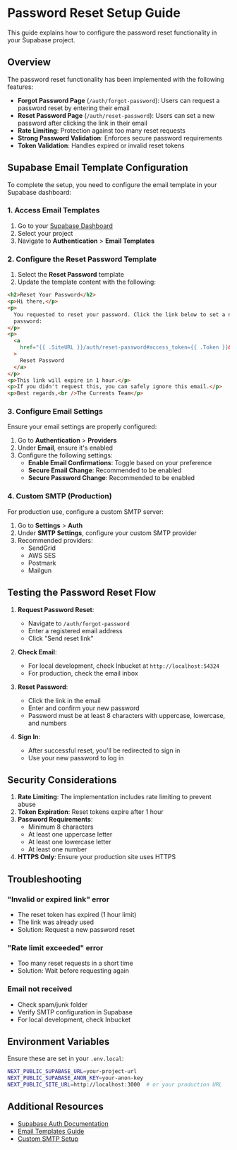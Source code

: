 # Password Reset Setup Guide

This guide explains how to configure the password reset functionality in your Supabase project.

## Overview

The password reset functionality has been implemented with the following features:

- **Forgot Password Page** (`/auth/forgot-password`): Users can request a password reset by entering their email
- **Reset Password Page** (`/auth/reset-password`): Users can set a new password after clicking the link in their email
- **Rate Limiting**: Protection against too many reset requests
- **Strong Password Validation**: Enforces secure password requirements
- **Token Validation**: Handles expired or invalid reset tokens

## Supabase Email Template Configuration

To complete the setup, you need to configure the email template in your Supabase dashboard:

### 1. Access Email Templates

1. Go to your [Supabase Dashboard](https://supabase.com/dashboard)
2. Select your project
3. Navigate to **Authentication** > **Email Templates**

### 2. Configure the Reset Password Template

1. Select the **Reset Password** template
2. Update the template content with the following:

```html
<h2>Reset Your Password</h2>
<p>Hi there,</p>
<p>
  You requested to reset your password. Click the link below to set a new
  password:
</p>
<p>
  <a
    href="{{ .SiteURL }}/auth/reset-password#access_token={{ .Token }}&type=recovery&token_hash={{ .TokenHash }}"
  >
    Reset Password
  </a>
</p>
<p>This link will expire in 1 hour.</p>
<p>If you didn't request this, you can safely ignore this email.</p>
<p>Best regards,<br />The Currents Team</p>
```

### 3. Configure Email Settings

Ensure your email settings are properly configured:

1. Go to **Authentication** > **Providers**
2. Under **Email**, ensure it's enabled
3. Configure the following settings:
   - **Enable Email Confirmations**: Toggle based on your preference
   - **Secure Email Change**: Recommended to be enabled
   - **Secure Password Change**: Recommended to be enabled

### 4. Custom SMTP (Production)

For production use, configure a custom SMTP server:

1. Go to **Settings** > **Auth**
2. Under **SMTP Settings**, configure your custom SMTP provider
3. Recommended providers:
   - SendGrid
   - AWS SES
   - Postmark
   - Mailgun

## Testing the Password Reset Flow

1. **Request Password Reset**:
   - Navigate to `/auth/forgot-password`
   - Enter a registered email address
   - Click "Send reset link"

2. **Check Email**:
   - For local development, check Inbucket at `http://localhost:54324`
   - For production, check the email inbox

3. **Reset Password**:
   - Click the link in the email
   - Enter and confirm your new password
   - Password must be at least 8 characters with uppercase, lowercase, and numbers

4. **Sign In**:
   - After successful reset, you'll be redirected to sign in
   - Use your new password to log in

## Security Considerations

1. **Rate Limiting**: The implementation includes rate limiting to prevent abuse
2. **Token Expiration**: Reset tokens expire after 1 hour
3. **Password Requirements**:
   - Minimum 8 characters
   - At least one uppercase letter
   - At least one lowercase letter
   - At least one number
4. **HTTPS Only**: Ensure your production site uses HTTPS

## Troubleshooting

### "Invalid or expired link" error

- The reset token has expired (1 hour limit)
- The link was already used
- Solution: Request a new password reset

### "Rate limit exceeded" error

- Too many reset requests in a short time
- Solution: Wait before requesting again

### Email not received

- Check spam/junk folder
- Verify SMTP configuration in Supabase
- For local development, check Inbucket

## Environment Variables

Ensure these are set in your `.env.local`:

```bash
NEXT_PUBLIC_SUPABASE_URL=your-project-url
NEXT_PUBLIC_SUPABASE_ANON_KEY=your-anon-key
NEXT_PUBLIC_SITE_URL=http://localhost:3000  # or your production URL
```

## Additional Resources

- [Supabase Auth Documentation](https://supabase.com/docs/guides/auth)
- [Email Templates Guide](https://supabase.com/docs/guides/auth/auth-email-templates)
- [Custom SMTP Setup](https://supabase.com/docs/guides/auth/auth-smtp)
